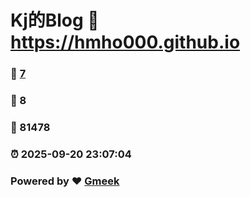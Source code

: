 # Kj的Blog :link: https://hmho000.github.io 
### :page_facing_up: [7](https://hmho000.github.io/tag.html) 
### :speech_balloon: 8 
### :hibiscus: 81478 
### :alarm_clock: 2025-09-20 23:07:04 
### Powered by :heart: [Gmeek](https://github.com/Meekdai/Gmeek)
